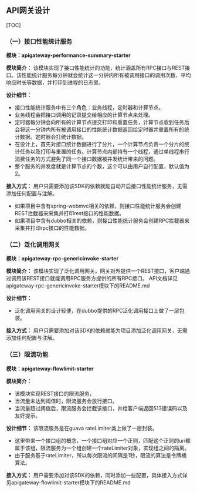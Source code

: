 ## API网关设计
[TOC]

### （一）接口性能统计服务
**模块：apigateway-performance-summary-starter** 

**模块简介：**
该模块实现了接口性能统计的功能，统计涵盖所有RPC接口与REST接口。该性能统计服务每分钟就会统计这一分钟内所有被调用接口的调用次数、平均响应时长等数据，并打印到进程的日志里。

**设计细节：**
- 接口性能统计服务中有三个角色：业务线程，定时器和计算节点。
- 业务线程会把接口调用的记录提交给相应的计算节点来处理。
- 定时器每分钟会向所有的计算节点提交打印和重置任务，计算节点收到任务后会将这一分钟内所有被调用接口的性能统计数据返回给定时器并重置所有的统计数据。定时器会打统计数据。
- 在设计上，首先对接口统计数据进行了分片，一个计算节点负责一个分片的统计任务以及打印与重置的任务。计算节点内部持有一个线程，通过单线程串行消费任务的方式避免了同一个接口数据被并发统计带来的问题。
- 整个服务的并发度就是计算节点的个数，这个可以由用户自行配置，默认值为2。

**接入方式：**
用户只需要添加该SDK的依赖就能自动开启接口性能统计服务，无需添加任何配置与注解。
- 如果项目中含有spring-webmvc相关的依赖，则接口性能统计服务会创建REST拦截器来采集并打印rest接口的性能数据。
- 如果项目中含有dubbo相关的依赖，则接口性能统计服务会创建RPC拦截器来采集并打印rpc接口的性能数据。

### （二）泛化调用网关
**模块：apigateway-rpc-genericinvoke-starter**

**模块简介：**
该模块实现了泛化调用网关。网关对外提供一个REST接口，客户端通过调用该REST接口就能调用RPC服务方提供的所有RPC接口。
API文档详见 apigateway-rpc-genericinvoke-starter模块下的README.md

**设计细节：**
- 泛化调用网关的设计轻便，在dubbo提供的RPC泛化调用接口上做了一层包装。

**接入方式：**
用户只需要添加对该SDK的依赖就能为项目添加泛化调用网关，无需添加任何配置与注解。

### （三）限流功能
**模块：apigateway-flowlimit-starter**

**模块简介：**
- 该模块实现REST接口的限流服务，
- 当流量未达到阈值时，限流服务会放行接口。
- 当流量超过阈值后，限流服务会拦截该接口，并给客户端返回513错误码以及友好提示。

**设计细节：**
该限流服务是在guava rateLimiter类上做了一层封装。
- 这里带来一个接口组的概念，一个接口组对应一个正则，匹配这个正则的uri都属于该组，限流服务为一个组创建一个rateLimiter对象，实现组之间的隔离。
- 由于服务基于rateLimiter，所以每次限流的间隔是1秒，限流的算法是令牌桶算法。

**接入方式：**
用户需要添加对该SDK的依赖，同时添加一些配置，具体接入方式详见apigateway-flowlimit-starter模块下的README.md




